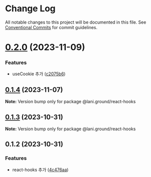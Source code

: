 # Change Log

All notable changes to this project will be documented in this file.
See [Conventional Commits](https://conventionalcommits.org) for commit guidelines.

# [0.2.0](https://github.com/go-lani/lani.ground/compare/@lani.ground/react-hooks@0.1.4...@lani.ground/react-hooks@0.2.0) (2023-11-09)


### Features

* useCookie 추가 ([c2075b6](https://github.com/go-lani/lani.ground/commit/c2075b6fe5fe9c606715d5b257cd42cf6c4418ed))





## [0.1.4](https://github.com/go-lani/lani.ground/compare/@lani.ground/react-hooks@0.1.3...@lani.ground/react-hooks@0.1.4) (2023-11-07)

**Note:** Version bump only for package @lani.ground/react-hooks





## [0.1.3](https://github.com/go-lani/lani.ground/compare/@lani.ground/react-hooks@0.1.2...@lani.ground/react-hooks@0.1.3) (2023-10-31)

**Note:** Version bump only for package @lani.ground/react-hooks





## 0.1.2 (2023-10-31)


### Features

* react-hooks 추가 ([4c476aa](https://github.com/go-lani/lani.ground/commit/4c476aab21513967045d786d51d9f436ad46944f))
